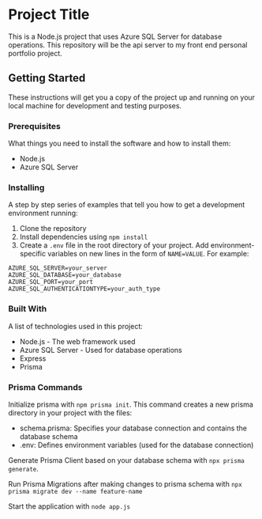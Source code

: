 # Project Title

This is a Node.js project that uses Azure SQL Server for database operations. This repository will be the api server to my front end personal portfolio project.

## Getting Started

These instructions will get you a copy of the project up and running on your local machine for development and testing purposes.

### Prerequisites

What things you need to install the software and how to install them:

- Node.js
- Azure SQL Server

### Installing 

A step by step series of examples that tell you how to get a development environment running:

1. Clone the repository
2. Install dependencies using `npm install`
3. Create a `.env` file in the root directory of your project. Add environment-specific variables on new lines in the form of `NAME=VALUE`. For example:

```env
AZURE_SQL_SERVER=your_server
AZURE_SQL_DATABASE=your_database
AZURE_SQL_PORT=your_port
AZURE_SQL_AUTHENTICATIONTYPE=your_auth_type
```


### Built With 

A list of technologies used in this project:

- Node.js - The web framework used
- Azure SQL Server - Used for database operations
- Express
- Prisma 


### Prisma Commands 

Initialize prisma with `npm prisma init`. This command creates a new prisma directory in your project with the files: 
- schema.prisma: Specifies your database connection and contains the database schema
- .env: Defines environment variables (used for the database connection)

Generate Prisma Client based on your database schema with `npx prisma generate`. 

Run Prisma Migrations after making changes to prisma schema with `npx prisma migrate dev --name feature-name`

Start the application with `node app.js`